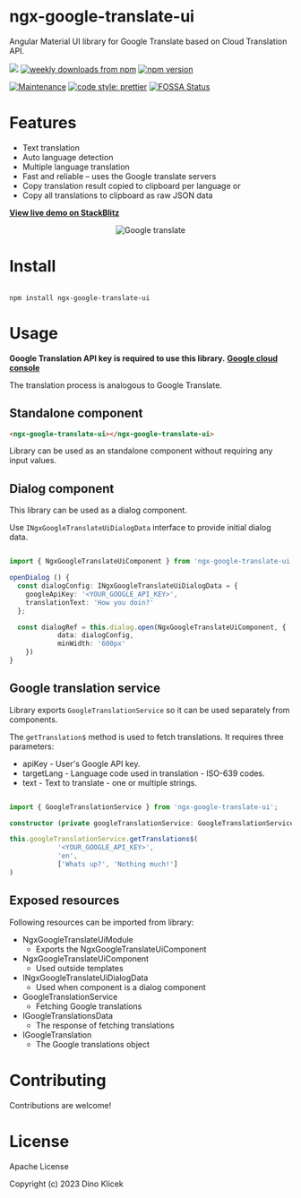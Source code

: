 # ngx-google-translate-ui

Angular Material UI library for Google Translate based on Cloud Translation API.

<p align="start">
    <a href="https://travis-ci.com/dineeek/ngx-google-translate-ui"><img src="https://travis-ci.com/dineeek/ngx-google-translate-ui.svg?token=YSspYgvLPX2y3Q9zRFxp&branch=main" /></a>
    <a href="https://www.npmjs.com/package/ngx-google-translate-ui"><img alt="weekly downloads from npm" src="https://img.shields.io/npm/dw/ngx-google-translate-ui.svg?style=flat-square"></a>
    <a href="https://www.npmjs.com/package/ngx-google-translate-ui"><img alt="npm version" src="https://img.shields.io/npm/v/ngx-google-translate-ui.svg?style=flat-square"></a>
</p>

[![Maintenance](https://img.shields.io/badge/Maintained%3F-yes-green.svg)](https://GitHub.com/Naereen/StrapDown.js/graphs/commit-activity)
[![code style: prettier](https://img.shields.io/badge/code_style-prettier-ff69b4.svg?style=flat-square)](https://github.com/prettier/prettier)
[![FOSSA Status](https://app.fossa.com/api/projects/git%2Bgithub.com%2Fdineeek%2Fngx-google-translate-ui.svg?type=shield)](https://app.fossa.com/projects/git%2Bgithub.com%2Fdineeek%2Fngx-google-translate-ui?ref=badge_shield)

# Features

- Text translation
- Auto language detection
- Multiple language translation
- Fast and reliable – uses the Google translate servers
- Copy translation result copied to clipboard per language or
- Copy all translations to clipboard as raw JSON data

**[View live demo on StackBlitz](https://ngx-google-translate-ui.stackblitz.io)**

<p align="center">
  <img src="https://github.com/dineeek/ngx-google-translate-ui/blob/main/assets/ngx-google-translate-ui.png" alt="Google translate" />
</p>

# Install

```shell

npm install ngx-google-translate-ui

```

# Usage

<b>Google Translation API key is required to use this library.</b>
**[Google cloud console](https://console.cloud.google.com)**

The translation process is analogous to Google Translate.

## Standalone component

```html
<ngx-google-translate-ui></ngx-google-translate-ui>
```

Library can be used as an standalone component without requiring any input
values.

## Dialog component

This library can be used as a dialog component.

Use `INgxGoogleTranslateUiDialogData` interface to provide initial dialog data.

```typescript

import { NgxGoogleTranslateUiComponent } from 'ngx-google-translate-ui';

openDialog () {
  const dialogConfig: INgxGoogleTranslateUiDialogData = {
    googleApiKey: '<YOUR_GOOGLE_API_KEY>',
    translationText: 'How you doin?'
  };

  const dialogRef = this.dialog.open(NgxGoogleTranslateUiComponent, {
			data: dialogConfig,
			minWidth: '600px'
	})
}

```

## Google translation service

Library exports `GoogleTranslationService` so it can be used separately from
components.

The `getTranslation$` method is used to fetch translations. It requires three
parameters:

- apiKey - User's Google API key.
- targetLang - Language code used in translation - ISO-639 codes.
- text - Text to translate - one or multiple strings.

```typescript

import { GoogleTranslationService } from 'ngx-google-translate-ui';

constructor (private googleTranslationService: GoogleTranslationService){}

this.googleTranslationService.getTranslations$(
			'<YOUR_GOOGLE_API_KEY>',
			'en',
			['Whats up?', 'Nothing much!']
)

```

## Exposed resources

Following resources can be imported from library:

- NgxGoogleTranslateUiModule
  - Exports the NgxGoogleTranslateUiComponent
- NgxGoogleTranslateUiComponent
  - Used outside templates
- INgxGoogleTranslateUiDialogData
  - Used when component is a dialog component
- GoogleTranslationService
  - Fetching Google translations
- IGoogleTranslationsData
  - The response of fetching translations
- IGoogleTranslation
  - The Google translations object

# Contributing

Contributions are welcome!

# License

Apache License

Copyright (c) 2023 Dino Klicek
